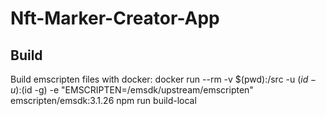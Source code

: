 # Nft-Marker-Creator-App

## Build
Build emscripten files with docker:
docker run --rm -v $(pwd):/src -u $(id -u):$(id -g) -e "EMSCRIPTEN=/emsdk/upstream/emscripten"  emscripten/emsdk:3.1.26 npm run build-local